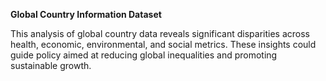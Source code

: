 **Global Country Information Dataset**

This analysis of global country data reveals significant disparities across health, economic, environmental, and social metrics. These insights could guide policy aimed at reducing global inequalities and promoting sustainable growth.
